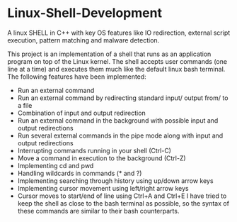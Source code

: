 # Linux-Shell-Development
A linux SHELL in C++ with key OS features like IO redirection, external script execution, pattern matching and malware detection.

This project is an implementation of a shell that runs as an application program on top of the Linux kernel. The shell accepts user commands (one line at a time) and executes them much like the default linux bash terminal.
The following features have been implemented:

- Run an external command
- Run an external command by redirecting standard input/ output from/ to a file
- Combination of input and output redirection
- Run an external command in the background with possible input and output redirections
- Run several external commands in the pipe mode along with input and output redirections
- Interrupting commands running in your shell (Ctrl-C)
- Move a command in execution to the background (Ctrl-Z)
- Implementing cd and pwd
- Handling wildcards in commands (* and ?)
- Implementing searching through history using up/down arrow keys
- Implementing cursor movement using left/right arrow keys
- Cursor moves to start/end of line using Ctrl+A and Ctrl+E
I have tried to keep the shell as close to the bash terminal as possible, so the syntax of these commands are similar to their bash counterparts.
